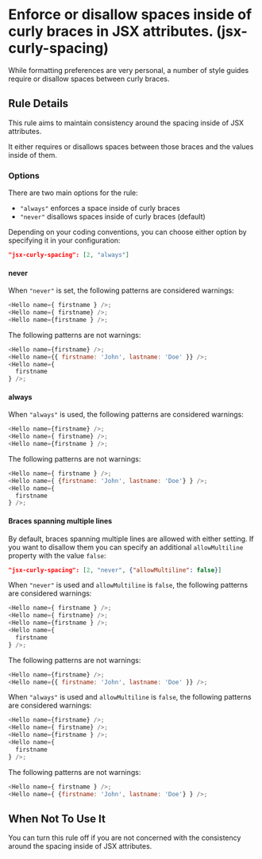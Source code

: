 # Enforce or disallow spaces inside of curly braces in JSX attributes. (jsx-curly-spacing)

While formatting preferences are very personal, a number of style guides require or disallow spaces between curly braces.

## Rule Details

This rule aims to maintain consistency around the spacing inside of JSX attributes.

It either requires or disallows spaces between those braces and the values inside of them.

### Options

There are two main options for the rule:

* `"always"` enforces a space inside of curly braces
* `"never"` disallows spaces inside of curly braces (default)

Depending on your coding conventions, you can choose either option by specifying it in your configuration:

```json
"jsx-curly-spacing": [2, "always"]
```

#### never

When `"never"` is set, the following patterns are considered warnings:

```js
<Hello name={ firstname } />;
<Hello name={ firstname} />;
<Hello name={firstname } />;
```

The following patterns are not warnings:

```js
<Hello name={firstname} />;
<Hello name={{ firstname: 'John', lastname: 'Doe' }} />;
<Hello name={
  firstname
} />;
```

#### always

When `"always"` is used, the following patterns are considered warnings:

```js
<Hello name={firstname} />;
<Hello name={ firstname} />;
<Hello name={firstname } />;
```

The following patterns are not warnings:

```js
<Hello name={ firstname } />;
<Hello name={ {firstname: 'John', lastname: 'Doe'} } />;
<Hello name={
  firstname
} />;
```

#### Braces spanning multiple lines

By default, braces spanning multiple lines are allowed with either setting. If you want to disallow them you can specify an additional `allowMultiline` property with the value `false`:

```json
"jsx-curly-spacing": [2, "never", {"allowMultiline": false}]
```

When `"never"` is used and `allowMultiline` is `false`, the following patterns are considered warnings:

```js
<Hello name={ firstname } />;
<Hello name={ firstname} />;
<Hello name={firstname } />;
<Hello name={
  firstname
} />;
```

The following patterns are not warnings:

```js
<Hello name={firstname} />;
<Hello name={{ firstname: 'John', lastname: 'Doe' }} />;
```

When `"always"` is used and `allowMultiline` is `false`, the following patterns are considered warnings:

```js
<Hello name={firstname} />;
<Hello name={ firstname} />;
<Hello name={firstname } />;
<Hello name={
  firstname
} />;
```

The following patterns are not warnings:

```js
<Hello name={ firstname } />;
<Hello name={ {firstname: 'John', lastname: 'Doe'} } />;
```


## When Not To Use It

You can turn this rule off if you are not concerned with the consistency around the spacing inside of JSX attributes.


